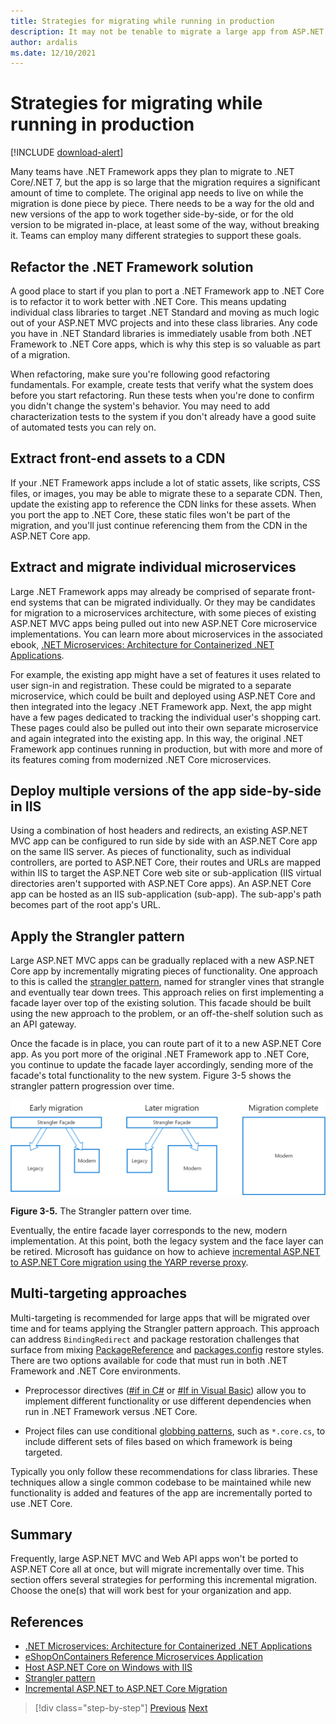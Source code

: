 ```yaml
---
title: Strategies for migrating while running in production
description: It may not be tenable to migrate a large app from ASP.NET MVC to ASP.NET Core all at once. Learn some strategies for migrating an app to ASP.NET Core while keeping it running and in production for existing users.
author: ardalis
ms.date: 12/10/2021
---
```


# Strategies for migrating while running in production

[!INCLUDE [download-alert](includes/download-alert.md)]

Many teams have .NET Framework apps they plan to migrate to .NET Core/.NET 7, but the app is so large that the migration requires a significant amount of time to complete. The original app needs to live on while the migration is done piece by piece. There needs to be a way for the old and new versions of the app to work together side-by-side, or for the old version to be migrated in-place, at least some of the way, without breaking it. Teams can employ many different strategies to support these goals.

## Refactor the .NET Framework solution

A good place to start if you plan to port a .NET Framework app to .NET Core is to refactor it to work better with .NET Core. This means updating individual class libraries to target .NET Standard and moving as much logic out of your ASP.NET MVC projects and into these class libraries. Any code you have in .NET Standard libraries is immediately usable from both .NET Framework to .NET Core apps, which is why this step is so valuable as part of a migration.

When refactoring, make sure you're following good refactoring fundamentals. For example, create tests that verify what the system does before you start refactoring. Run these tests when you're done to confirm you didn't change the system's behavior. You may need to add characterization tests to the system if you don't already have a good suite of automated tests you can rely on.

## Extract front-end assets to a CDN

If your .NET Framework apps include a lot of static assets, like scripts, CSS files, or images, you may be able to migrate these to a separate CDN. Then, update the existing app to reference the CDN links for these assets. When you port the app to .NET Core, these static files won't be part of the migration, and you'll just continue referencing them from the CDN in the ASP.NET Core app.

## Extract and migrate individual microservices

Large .NET Framework apps may already be comprised of separate front-end systems that can be migrated individually. Or they may be candidates for migration to a microservices architecture, with some pieces of existing ASP.NET MVC apps being pulled out into new ASP.NET Core microservice implementations. You can learn more about microservices in the associated ebook, [.NET Microservices: Architecture for Containerized .NET Applications](https://aka.ms/microservicesebook).

For example, the existing app might have a set of features it uses related to user sign-in and registration. These could be migrated to a separate microservice, which could be built and deployed using ASP.NET Core and then integrated into the legacy .NET Framework app. Next, the app might have a few pages dedicated to tracking the individual user's shopping cart. These pages could also be pulled out into their own separate microservice and again integrated into the existing app. In this way, the original .NET Framework app continues running in production, but with more and more of its features coming from modernized .NET Core microservices.

## Deploy multiple versions of the app side-by-side in IIS

Using a combination of host headers and redirects, an existing ASP.NET MVC app can be configured to run side by side with an ASP.NET Core app on the same IIS server. As pieces of functionality, such as individual controllers, are ported to ASP.NET Core, their routes and URLs are mapped within IIS to target the ASP.NET Core web site or sub-application (IIS virtual directories aren't supported with ASP.NET Core apps). An ASP.NET Core app can be hosted as an IIS sub-application (sub-app). The sub-app's path becomes part of the root app's URL.

## Apply the Strangler pattern

Large ASP.NET MVC apps can be gradually replaced with a new ASP.NET Core app by incrementally migrating pieces of functionality. One approach to this is called the [strangler pattern](/azure/architecture/patterns/strangler), named for strangler vines that strangle and eventually tear down trees. This approach relies on first implementing a facade layer over top of the existing solution. This facade should be built using the new approach to the problem, or an off-the-shelf solution such as an API gateway.

Once the facade is in place, you can route part of it to a new ASP.NET Core app. As you port more of the original .NET Framework app to .NET Core, you continue to update the facade layer accordingly, sending more of the facade's total functionality to the new system. Figure 3-5 shows the strangler pattern progression over time.

![Figure 3-5](media/Figure3-5.png)

**Figure 3-5.** The Strangler pattern over time.

Eventually, the entire facade layer corresponds to the new, modern implementation. At this point, both the legacy system and the face layer can be retired. Microsoft has guidance on how to achieve [incremental ASP.NET to ASP.NET Core migration using the YARP reverse proxy](https://devblogs.microsoft.com/dotnet/incremental-asp-net-to-asp-net-core-migration/).

## Multi-targeting approaches

Multi-targeting is recommended for large apps that will be migrated over time and for teams applying the Strangler pattern approach. This approach can address `BindingRedirect` and package restoration challenges that surface from mixing [PackageReference](/nuget/consume-packages/package-references-in-project-files) and [packages.config](/nuget/reference/packages-config) restore styles. There are two options available for code that must run in both .NET Framework and .NET Core environments.

* Preprocessor directives ([#if in C#](../../csharp/language-reference/preprocessor-directives.md#conditional-compilation) or [#If in Visual Basic](/dotnet/visual-basic/reference/language-specification/preprocessing-directives#conditional-compilation)) allow you to implement different functionality or use different dependencies when run in .NET Framework versus .NET Core.

* Project files can use conditional [globbing patterns](../../core/project-sdk/overview.md#default-includes-and-excludes), such as `*.core.cs`, to include different sets of files based on which framework is being targeted.

Typically you only follow these recommendations for class libraries. These techniques allow a single common codebase to be maintained while new functionality is added and features of the app are incrementally ported to use .NET Core.

## Summary

Frequently, large ASP.NET MVC and Web API apps won't be ported to ASP.NET Core all at once, but will migrate incrementally over time. This section offers several strategies for performing this incremental migration. Choose the one(s) that will work best for your organization and app.

## References

- [.NET Microservices: Architecture for Containerized .NET Applications](https://aka.ms/microservicesebook)
- [eShopOnContainers Reference Microservices Application](https://github.com/dotnet-architecture/eShopOnContainers)
- [Host ASP.NET Core on Windows with IIS](/aspnet/core/host-and-deploy/iis/)
- [Strangler pattern](/azure/architecture/patterns/strangler)
- [Incremental ASP.NET to ASP.NET Core Migration](https://devblogs.microsoft.com/dotnet/incremental-asp-net-to-asp-net-core-migration/)

>[!div class="step-by-step"]
>[Previous](understand-update-dependencies.md)
>[Next](example-migration-eshop.md)
